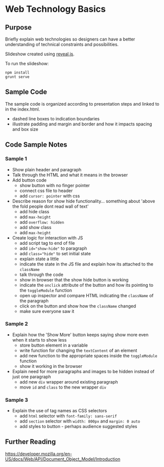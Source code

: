 # Web Technology Basics

## Purpose

Briefly explain web technologies so designers can have a better understanding of technical constraints and possibilities.

Slideshow created using [reveal.js](https://github.com/hakimel/reveal.js/).

To run the slideshow:

```
npm install
grunt serve
```

## Sample Code

The sample code is organized according to presentation steps and linked to in the index.html.

- dashed line boxes to indication boundaries
- illustrate padding and margin and border and how it impacts spacing and box size

## Code Sample Notes

### Sample 1

- Show plain header and paragraph
- Talk through the HTML and what it means in the browser
- Add button code
  - show button with no finger pointer
  - connect css file to header
  - add `cursor: pointer` with css
- Describe reason for show hide functionality... something about 'above the fold people dont read wall of text'
  - add hide class
  - add `max-height`
  - add `overflow: hidden`
  - add show class
  - add `max-height`
- Create logic for interaction with JS
  - add script tag to end of file
  - add `id="show-hide"` to paragraph
  - add `class="hide"` to set initial state
  - explain state a little
  - indicate the state in the JS file and explain how its attached to the `className`
  - talk through the code
  - show in browser that the show hide button is working
  - indicate the `onclick` attribute of the button and how its pointing to the `toggleModule` function
  - open up inspector and compare HTML indicating the `className` of the paragraph
  - click on the button and show how the `className` changed
  - make sure everyone saw it


### Sample 2

- Explain how the 'Show More' button keeps saying show more even when it starts to show less
  - store button element in a variable
  - write function for changing the `textContent` of an element
  - add new function to the appropriate spaces inside the `toggleModule` function
  - show it working in the browser
- Explain need for more paragraphs and images to be hidden instead of just one paragraph
    - add new `div` wrapper around existing paragraph
    - move `id` and `class` to the new wrapper `div`

### Sample 3

- Explain the use of tag names as CSS selectors
  - add `html` selector with `font-family: sans-serif`
  - add `section` selector with `width: 800px` and `margin: 0 auto`
  - add styles to button - perhaps audience suggested styles

## Further Reading

https://developer.mozilla.org/en-US/docs/Web/API/Document_Object_Model/Introduction

